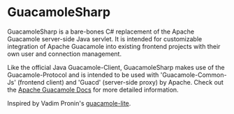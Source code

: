 # GuacamoleSharp

GuacamoleSharp is a bare-bones C# replacement of the Apache Guacamole server-side Java servlet.
It is intended for customizable integration of Apache Guacamole into existing frontend projects with their own user and connection management.

Like the official Java Guacamole-Client, GuacamoleSharp makes use of the Guacamole-Protocol and is intended to be used with 'Guacamole-Common-Js' (frontend client) and 'Guacd' (server-side proxy) by Apache. Check out the [Apache Guacamole Docs](https://guacamole.apache.org/doc/gug/) for more detailed information.

Inspired by Vadim Pronin's [guacamole-lite](https://github.com/vadimpronin/guacamole-lite).
